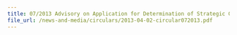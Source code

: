 ```yaml
---
title: 07/2013 Advisory on Application for Determination of Strategic Goods
file_url: /news-and-media/circulars/2013-04-02-circular072013.pdf
---
```

